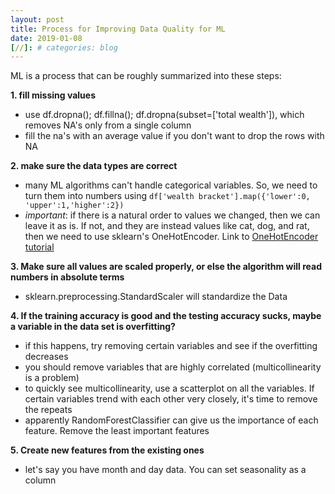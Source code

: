 ```yaml
---
layout: post
title: Process for Improving Data Quality for ML
date: 2019-01-08
[//]: # categories: blog
---
```


ML is a process that can be roughly summarized into these steps:

**1. fill missing values**
- use df.dropna(); df.fillna(); df.dropna(subset=['total wealth']), which removes NA's only from a single column
- fill the na's with an average value if you don't want to drop the rows with NA

**2. make sure the data types are correct**
- many ML algorithms can't handle categorical variables. So, we need to turn them into numbers using
`df['wealth bracket'].map({'lower':0, 'upper':1,'higher':2})
`
- _important_: if there is a natural order to values we changed, then we can leave it as is. If not, and they are instead values like cat, dog, and rat, then we need to use sklearn's OneHotEncoder. Link to [OneHotEncoder tutorial](https://machinelearningmastery.com/how-to-one-hot-encode-sequence-data-in-python/)

**3. Make sure all values are scaled properly, or else the algorithm will read numbers in absolute terms**
- sklearn.preprocessing.StandardScaler will standardize the Data

**4. If the training accuracy is good and the testing accuracy sucks, maybe a variable in the data set is overfitting?**
- if this happens, try removing certain variables and see if the overfitting decreases
- you should remove variables that are highly correlated (multicollinearity is a problem)
- to quickly see multicollinearity, use a scatterplot on all the variables. If certain variables trend with each other very closely, it's time to remove the repeats
- apparently RandomForestClassifier can give us the importance of each feature. Remove the least important features

**5. Create new features from the existing ones**
- let's say you have month and day data. You can set seasonality as a column
